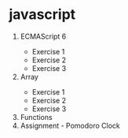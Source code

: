 # javascript
<ol>
   <li>ECMAScript 6</li>
   <ul>
       <li>Exercise 1</li>
       <li>Exercise 2</li>
       <li>Exercise 3</li>
   </ul>
   <li>Array</li>
   <ul>
       <li>Exercise 1<a href="https://github.com/Akhras4/javascript- 
        A/blob/2cd09be6b40a23f932538440482ad7c9c7748bbb/array.js#L7"></a></li>
       <li>Exercise 2</li>
       <li>Exercise 3</li>
   </ul>
   <li>Functions</li>
   <li>Assignment - Pomodoro Clock</li>
</ol>
